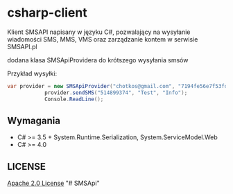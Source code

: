 csharp-client
===========

Klient SMSAPI napisany w języku C#, pozwalający na wysyłanie wiadomości SMS, MMS, VMS oraz zarządzanie kontem w serwisie SMSAPI.pl

dodana klasa SMSApiProvidera do krótszego wysyłania smsów

Przykład wysyłki:
```c#
var provider = new SMSApiProvider("chotkos@gmail.com", "7194fe56e7f53fd06a23ebf0f85078ac");
            provider.sendSMS("514899374", "Test", "Info");
            Console.ReadLine();
```

## Wymagania

* C# >= 3.5 + System.Runtime.Serialization, System.ServiceModel.Web
* C# >= 4.0

## LICENSE
[Apache 2.0 License](https://github.com/smsapi/smsapi-php-client/blob/master/LICENSE)
"# SMSApi" 
